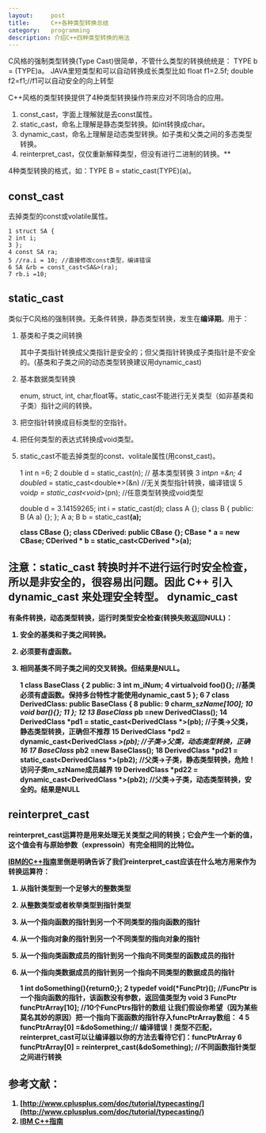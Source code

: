 ```yaml
---
layout:     post
title:      C++各种类型转换总结
category:   programming 
description: 介绍C++四种类型转换的用法
---
```



C风格的强制类型转换(Type Cast)很简单，不管什么类型的转换统统是：
TYPE b = (TYPE)a。
JAVA里短类型和可以自动转换成长类型比如
float f1=2.5f;
double f2=f1;//f1可以自动安全的向上转型

C++风格的类型转换提供了4种类型转换操作符来应对不同场合的应用。

 1. const_cast，字面上理解就是去const属性。
 2. static_cast，命名上理解是静态类型转换。如int转换成char。
 3. dynamic_cast，命名上理解是动态类型转换。如子类和父类之间的多态类型转换。
 4. reinterpret_cast，仅仅重新解释类型，但没有进行二进制的转换。**

4种类型转换的格式，如：TYPE B = static_cast(TYPE)(a)。

const_cast
----------

去掉类型的const或volatile属性。


    1 struct SA {
    2 int i;
    3 };
    4 const SA ra;
    5 //ra.i = 10; //直接修改const类型，编译错误
    6 SA &rb = const_cast<SA&>(ra);
    7 rb.i =10;

static_cast
-----------

类似于C风格的强制转换。无条件转换，静态类型转换，发生在**编译期**。用于：

 1. 基类和子类之间转换
    
    其中子类指针转换成父类指针是安全的；但父类指针转换成子类指针是不安全的。(基类和子类之间的动态类型转换建议用dynamic_cast)
 2. 基本数据类型转换
    
    enum, struct, int, char,float等。static_cast不能进行无关类型（如非基类和子类）指针之间的转换。
 3. 把空指针转换成目标类型的空指针。
 
 4. 把任何类型的表达式转换成void类型。
 
 5. static_cast不能去掉类型的const、volitale属性(用const_cast)。

    1 int n =6;
    2 double d = static_cast<double>(n); // 基本类型转换
    3 int*pn =&n;
    4 double*d = static_cast<double*>(&n) //无关类型指针转换，编译错误
    5 void*p = static_cast<void*>(pn); //任意类型转换成void类型
    
    double d = 3.14159265;
     int i = static_cast<int>(d);
     class A {};
     class B
     {
         public:
            B (A a) {};
     }; 
     A a;
     B b = static_cast<B>(a);
     
     class CBase {};
     class CDerived: public CBase {};
     CBase * a = new CBase;
     CDerived * b = static_cast<CDerived *>(a);

注意：static_cast 转换时并不进行运行时安全检查，所以是非安全的，很容易出问题。因此 C++ 引入 dynamic_cast 来处理安全转型。
dynamic_cast
------------

有条件转换，动态类型转换，**运行时**类型安全检查(转换失败返回NULL)：

 1. 安全的基类和子类之间转换。
 2. 必须要有虚函数。
 3. 相同基类不同子类之间的交叉转换。但结果是NULL。


     1 class BaseClass {
     2 public:
     3 int m_iNum;
     4 virtualvoid foo(){}; //基类必须有虚函数。保持多台特性才能使用dynamic_cast
     5 };
     6 
     7 class DerivedClass: public BaseClass {
     8 public:
     9 char*m_szName[100];
    10 void bar(){};
    11 };
    12 
    13 BaseClass* pb =new DerivedClass();
    14 DerivedClass *pd1 = static_cast<DerivedClass *>(pb); //子类->父类，静态类型转换，正确但不推荐
    15 DerivedClass *pd2 = dynamic_cast<DerivedClass *>(pb); //子类->父类，动态类型转换，正确
    16 
    17 BaseClass* pb2 =new BaseClass();
    18 DerivedClass *pd21 = static_cast<DerivedClass *>(pb2); //父类->子类，静态类型转换，危险！访问子类m_szName成员越界
    19 DerivedClass *pd22 = dynamic_cast<DerivedClass *>(pb2); //父类->子类，动态类型转换，安全的。结果是NULL

reinterpret_cast
----------------

reinterpret_cast运算符是用来处理**无关类型之间的转换**；它会产生一个新的值，这个值会有与原始参数（expressoin）有**完全相同的比特位**。

[IBM的C++指南][1]里倒是明确告诉了我们reinterpret_cast应该在什么地方用来作为转换运算符：

 1. 从指针类型到一个足够大的整数类型
 2. 从整数类型或者枚举类型到指针类型
 3. 从一个指向函数的指针到另一个不同类型的指向函数的指针
 4. 从一个指向对象的指针到另一个不同类型的指向对象的指针
 5. 从一个指向类函数成员的指针到另一个指向不同类型的函数成员的指针
 6. 从一个指向类数据成员的指针到另一个指向不同类型的数据成员的指针

    1 int doSomething(){return0;};
    2 typedef void(*FuncPtr)(); //FuncPtr is 一个指向函数的指针，该函数没有参数，返回值类型为 void
    3 FuncPtr funcPtrArray[10]; //10个FuncPtrs指针的数组 让我们假设你希望（因为某些莫名其妙的原因）把一个指向下面函数的指针存入funcPtrArray数组：
    4 
    5 funcPtrArray[0] =&doSomething;// 编译错误！类型不匹配，reinterpret_cast可以让编译器以你的方法去看待它们：funcPtrArray
    6 funcPtrArray[0] = reinterpret_cast<FuncPtr>(&doSomething); //不同函数指针类型之间进行转换
    
 

参考文献：
-----

 1. [http://www.cplusplus.com/doc/tutorial/typecasting/](http://www.cplusplus.com/doc/tutorial/typecasting/)
 2. [IBM C++指南](http://publib.boulder.ibm.com/infocenter/compbgpl/v9v111/index.jsp?topic=/com.ibm.xlcpp9.bg.doc/language_ref/keyword_reinterpret_cast.htm)
 

  [1]: http://publib.boulder.ibm.com/infocenter/compbgpl/v9v111/index.jsp?topic=/com.ibm.xlcpp9.bg.doc/language_ref/keyword_reinterpret_cast.htm
